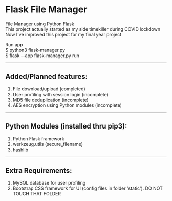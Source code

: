 # Flask File Manager
File Manager using Python Flask\
This project actually started as my side timekiller during COVID lockdown\
Now I've improved this project for my final year project

Run app\
$ python3 flask-manager.py\
$ flask --app flask-manager.py run 

---

## Added/Planned features:

1. File download/upload (completed)
2. User profiling with session login (incomplete)
3. MD5 file deduplication  (incomplete)
4. AES encryption using Python modules (incomplete)

---

## Python Modules (installed thru pip3):

1. Python Flask framework
2. werkzeug.utils (secure_filename)
3. hashlib

---

## Extra Requirements:

1. MySQL database for user profiling
2. Bootstrap CSS framework for UI (config files in folder 'static'). DO NOT TOUCH THAT FOLDER

